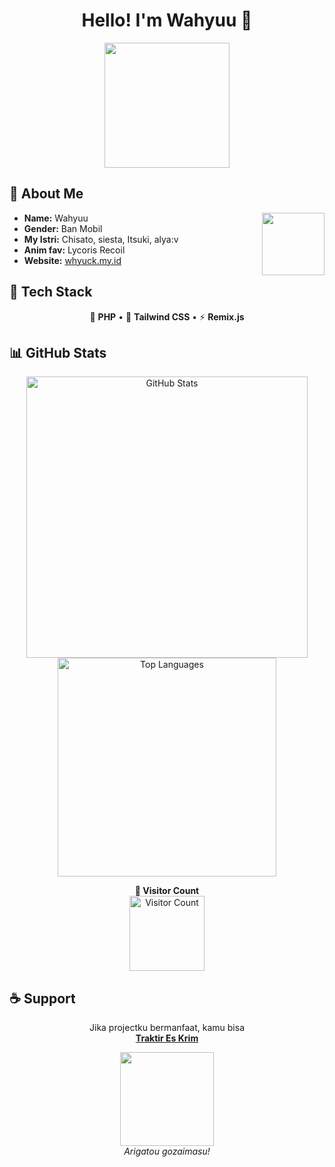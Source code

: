 <h1 align="center">Hello! I'm Wahyuu 👋</h1>  

<p align="center">
  <img src="https://c.tenor.com/I4agzayzaXIAAAAC/tenor.gif" width="200">
</p>  

## 📌 About Me  
<div>
  <div align="center">
    <img src="https://c.tenor.com/r9TC5OqhdQYAAAAC/tenor.gif" align="right" width="100">
  </div>
  <ul>
    <li><b>Name:</b> Wahyuu</li>
    <li><b>Gender:</b> Ban Mobil</li>
    <li><b>My Istri:</b> Chisato, siesta, Itsuki, alya:v</li>
    <li><b>Anim fav:</b> Lycoris Recoil</li>
    <li><b>Website:</b> <a href="https://whyuck.my.id">whyuck.my.id</a></li>
  </ul>
</div>  

## 🚀 Tech Stack  
<p align="center">
  🔧 <strong>PHP</strong> • 🎨 <strong>Tailwind CSS</strong> • ⚡ <strong>Remix.js</strong>  
</p>

## 📊 GitHub Stats  
<p align="center">
  <img src="https://github-readme-stats.vercel.app/api?username=whyudacok&show_icons=true&theme=tokyonight" alt="GitHub Stats" width="450"/>
  <img src="https://github-readme-stats.vercel.app/api/top-langs/?username=whyudacok&layout=compact&theme=tokyonight" alt="Top Languages" width="350"/>
  
<p align="center">
  <strong>👀 Visitor Count</strong>  
  <br>
  <img src="https://count.getloli.com/get/@whyudacok?theme=rule34" alt="Visitor Count" width="120">
</p>

## ☕ Support  
<p align="center">
  Jika projectku bermanfaat, kamu bisa  
  <br>
  <a href="https://trakteer.id/slynnn"><strong>Traktir Es Krim</strong></a>  
</p>

<p align="center">
  <img src="https://media.tenor.com/W3wUoMhulrwAAAA1/lycoris-recoil-lycoris.webp" width="150">
  <br>
  <em>Arigatou gozaimasu!</em>  
</p>  
